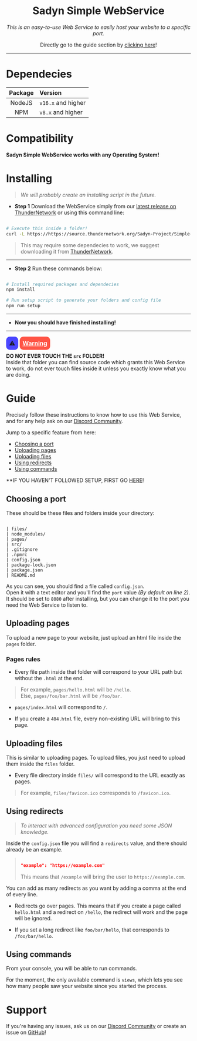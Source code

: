 <div align="center">

# Sadyn Simple WebService  

*This is an easy-to-use Web Service to easily host your website to a specific port.*  

Directly go to the guide section by [clicking here](#guide)!

</div>

---

# Dependecies  

| Package | Version |
| :-----: | :----- |
| NodeJS | `v16.x` and higher |
| NPM | `v8.x` and higher |

# Compatibility  

**Sadyn Simple WebService works with any Operating System!**  

# Installing  

> *We will probably create an installing script in the future.*  

- **Step 1** Download the WebService simply from our [latest release on ThunderNetwork](https://https://source.thundernetwork.org/Sadyn-Project/Simple-WebService/releases/latest/) or using this command line:  

```bash

# Execute this inside a folder!
curl -L https://https://source.thundernetwork.org/Sadyn-Project/Simple-WebService/releases/latest/download/WebService.tar.gz | tar -xzv

```

> This may require some dependecies to work, we suggest downloading it from [ThunderNetwork](https://https://source.thundernetwork.org/Sadyn-Project/Simple-WebService/releases/latest/).  

---

- **Step 2** Run these commands below:  

```bash

# Install required packages and dependecies
npm install

# Run setup script to generate your folders and config file
npm run setup

```

---

- **Now you should have finished installing!**  

---

### <span style="background: #4945FF; padding: 8px; border-radius: 10px;">⚠️</span> <span style="color: white; background: #FF5445; padding: 8px; border-radius: 10px; text-decoration: underline;">Warning</span>  

**DO NOT EVER TOUCH THE `src` FOLDER!**  
Inside that folder you can find source code which grants this Web Service to work, do not ever touch files inside it unless you exactly know what you are doing.  

# Guide  

Precisely follow these instructions to know how to use this Web Service, and for any help ask on our [Discord Community](https://discord.gg/PBrPeuACnU/).  

Jump to a specific feature from here:  

- [Choosing a port](#choosing-a-port)  
- [Uploading pages](#uploading-pages)  
- [Uploading files](#uploading-files)  
- [Using redirects](#using-redirects)  
- [Using commands](#using-commands)

**IF YOU HAVEN'T FOLLOWED SETUP, FIRST GO [HERE](#installing)!

## Choosing a port  

These should be these files and folders inside your directory:  

```

| files/
| node_modules/
| pages/
| src/
| .gitignore
| .npmrc
| config.json
| package-lock.json
| package.json
| README.md

```

As you can see, you should find a file called `config.json`.  
Open it with a text editor and you'll find the `port` value *(By default on line 2)*.  
It should be set to `8080` after installing, but you can change it to the port you need the Web Service to listen to.  

## Uploading pages  

To upload a new page to your website, just upload an html file inside the `pages` folder.  

### Pages rules  

- Every file path inside that folder will correspond to your URL path but without the `.html` at the end.  

> For example, `pages/hello.html` will be `/hello`.  
> Else, `pages/foo/bar.html` will be `/foo/bar`.  

- `pages/index.html` will correspond to `/`.  

- If you create a `404.html` file, every non-existing URL will bring to this page.  

## Uploading files  

This is similar to uploading pages. To upload files, you just need to upload them inside the `files` folder.  

- Every file directory inside `files/` will correspond to the URL exactly as pages.  

> For example, `files/favicon.ico` corresponds to `/favicon.ico`.  

## Using redirects

> *To interact with advanced configuration you need some JSON knowledge.*

Inside the `config.json` file you will find a `redirects` value, and there should already be an example.  

> ```json
> 
> "example": "https://example.com"
> 
> ```
> 
> This means that `/example` will bring the user to `https://example.com`.  

You can add as many redirects as you want by adding a comma at the end of every line.  

- Redirects go over pages. This means that if you create a page called `hello.html` and a redirect on `/hello`, the redirect will work and the page will be ignored.  

- If you set a long redirect like `foo/bar/hello`, that corresponds to `/foo/bar/hello`.  

## Using commands  

From your console, you will be able to run commands.  

For the moment, the only available command is `views`, which lets you see how many people saw your website since you started the process.  

# Support

If you're having any issues, ask us on our [Discord Community](https://discord.gg/PBrPeuACnU/) or create an issue on [GitHub](https://github.com/Sadyn-Project/Simple-WebService/issues/)!